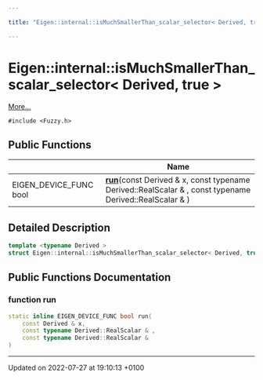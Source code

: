 ```yaml
---

title: "Eigen::internal::isMuchSmallerThan_scalar_selector< Derived, true >"

---
```


# Eigen::internal::isMuchSmallerThan_scalar_selector< Derived, true >



 [More...](#detailed-description)


`#include <Fuzzy.h>`

## Public Functions

|                | Name           |
| -------------- | -------------- |
| EIGEN_DEVICE_FUNC bool | **[run](http://example.org/classes/structeigen_1_1internal_1_1ismuchsmallerthan__scalar__selector_3_01derived_00_01true_01_4/#function-run)**(const Derived & x, const typename Derived::RealScalar & , const typename Derived::RealScalar & ) |

## Detailed Description

```cpp
template <typename Derived >
struct Eigen::internal::isMuchSmallerThan_scalar_selector< Derived, true >;
```

## Public Functions Documentation

### function run

```cpp
static inline EIGEN_DEVICE_FUNC bool run(
    const Derived & x,
    const typename Derived::RealScalar & ,
    const typename Derived::RealScalar & 
)
```


-------------------------------

Updated on 2022-07-27 at 19:10:13 +0100